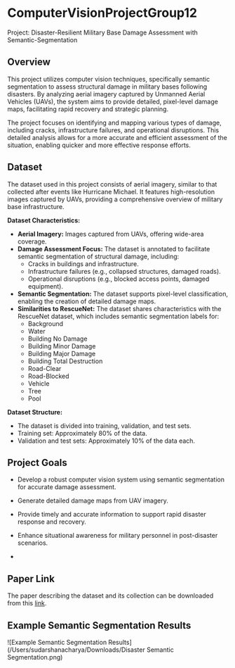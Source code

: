 # ComputerVisionProjectGroup12
Project: Disaster-Resilient Military Base Damage Assessment with Semantic-Segmentation

## Overview

This project utilizes computer vision techniques, specifically semantic segmentation to assess structural damage in military bases following disasters. By analyzing aerial imagery captured by Unmanned Aerial Vehicles (UAVs), the system aims to provide detailed, pixel-level damage maps, facilitating rapid recovery and strategic planning.

The project focuses on identifying and mapping various types of damage, including cracks, infrastructure failures, and operational disruptions. This detailed analysis allows for a more accurate and efficient assessment of the situation, enabling quicker and more effective response efforts.

## Dataset

The dataset used in this project consists of aerial imagery, similar to that collected after events like Hurricane Michael. It features high-resolution images captured by UAVs, providing a comprehensive overview of military base infrastructure.

**Dataset Characteristics:**

* **Aerial Imagery:** Images captured from UAVs, offering wide-area coverage.
* **Damage Assessment Focus:** The dataset is annotated to facilitate semantic segmentation of structural damage, including:
    * Cracks in buildings and infrastructure.
    * Infrastructure failures (e.g., collapsed structures, damaged roads).
    * Operational disruptions (e.g., blocked access points, damaged equipment).
* **Semantic Segmentation:** The dataset supports pixel-level classification, enabling the creation of detailed damage maps.
* **Similarities to RescueNet:** The dataset shares characteristics with the RescueNet dataset, which includes semantic segmentation labels for:
    * Background
    * Water
    * Building No Damage
    * Building Minor Damage
    * Building Major Damage
    * Building Total Destruction
    * Road-Clear
    * Road-Blocked
    * Vehicle
    * Tree
    * Pool

**Dataset Structure:**

* The dataset is divided into training, validation, and test sets.
* Training set: Approximately 80% of the data.
* Validation and test sets: Approximately 10% of the data each.

## Project Goals

* Develop a robust computer vision system using semantic segmentation for accurate damage assessment.
* Generate detailed damage maps from UAV imagery.
* Provide timely and accurate information to support rapid disaster response and recovery.
* Enhance situational awareness for military personnel in post-disaster scenarios.

* 
## Paper Link

The paper describing the dataset and its collection can be downloaded from this [link](https://www.nature.com/articles/s41597-023-02799-4).




## Example Semantic Segmentation Results

![Example Semantic Segmentation Results](/Users/sudarshanacharya/Downloads/Disaster Semantic Segmentation.png)





